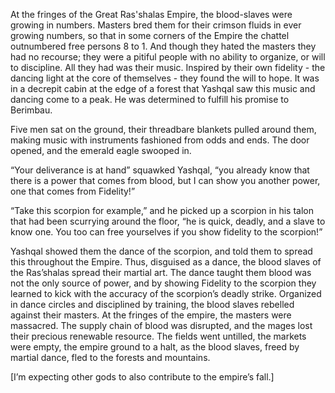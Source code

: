  At the fringes of the Great Ras'shalas Empire, the blood-slaves were growing in numbers. Masters bred them for their crimson fluids in ever growing numbers, so that in some corners of the Empire the chattel outnumbered free persons 8 to 1. And though they hated the masters they had no recourse; they were a pitiful people with no ability to organize, or will to discipline. All they had was their music. Inspired by their own fidelity - the dancing light at the core of themselves - they found the will to hope. It was in a decrepit cabin at the edge of a forest that Yashqal saw this music and dancing come to a peak. He was determined to fulfill his promise to Berimbau. 

Five men sat on the ground, their threadbare blankets pulled around them, making music with instruments fashioned from odds and ends. The door opened, and the emerald eagle swooped in. 

“Your deliverance is at hand” squawked Yashqal, “you already know that there is a power that comes from blood, but I can show you another power, one that comes from Fidelity!”

“Take this scorpion for example,” and he picked up a scorpion in his talon that had been scurrying around the floor, “he is quick, deadly, and a slave to know one. You too can free yourselves if you show fidelity to the scorpion!” 

Yashqal showed them the dance of the scorpion, and told them to spread this throughout the Empire. Thus, disguised as a dance, the blood slaves of the Ras’shalas spread their martial art. The dance taught them blood was not the only source of power, and by showing Fidelity to the scorpion they learned to kick with the accuracy of the scorpion’s deadly strike. Organized in dance circles and disciplined by training, the blood slaves rebelled against their masters. At the fringes of the empire, the masters were massacred. The supply chain of blood was disrupted, and the mages lost their precious renewable resource. The fields went untilled, the markets were empty, the empire ground to a halt, as the blood slaves, freed by martial dance, fled to the forests and mountains. 

\[I’m expecting other gods to also contribute to the empire’s fall.\]